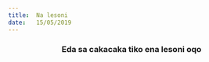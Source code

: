 ```yaml
---
title:  Na lesoni
date:   15/05/2019
---
```


### <center>Eda sa cakacaka tiko ena lesoni oqo</center>